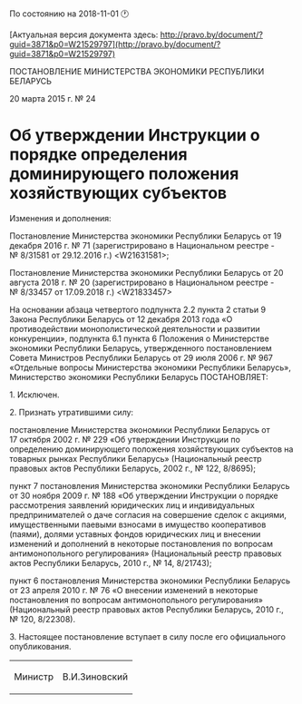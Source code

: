 По состоянию на 2018-11-01 &#x1F550;

[Актуальная версия документа здесь: http://pravo.by/document/?guid=3871&p0=W21529797](http://pravo.by/document/?guid=3871&p0=W21529797)

<p>ПОСТАНОВЛЕНИЕ МИНИСТЕРСТВА ЭКОНОМИКИ РЕСПУБЛИКИ БЕЛАРУСЬ</p>
<p>20 марта 2015 г. № 24</p>
<h1>Об утверждении Инструкции о порядке определения доминирующего положения хозяйствующих субъектов</h1>
<p>Изменения и дополнения:</p>
<p>Постановление Министерства экономики Республики Беларусь от 19 декабря 2016 г. № 71 (зарегистрировано в Национальном реестре - № 8/31581 от 29.12.2016 г.) &lt;W21631581&gt;;</p>
<p>Постановление Министерства экономики Республики Беларусь от 20 августа 2018 г. № 20 (зарегистрировано в Национальном реестре - № 8/33457 от 17.09.2018 г.) &lt;W21833457&gt;</p>
<p></p>
<p>На основании абзаца четвертого подпункта 2.2 пункта 2 статьи 9 Закона Республики Беларусь от 12 декабря 2013 года «О противодействии монополистической деятельности и развитии конкуренции», подпункта 6.1 пункта 6 Положения о Министерстве экономики Республики Беларусь, утвержденного постановлением Совета Министров Республики Беларусь от 29 июля 2006 г. № 967 «Отдельные вопросы Министерства экономики Республики Беларусь», Министерство экономики Республики Беларусь ПОСТАНОВЛЯЕТ:</p>
<p>1. Исключен.</p>
<p>2. Признать утратившими силу:</p>
<p>постановление Министерства экономики Республики Беларусь от 17 октября 2002 г. № 229 «Об утверждении Инструкции по определению доминирующего положения хозяйствующих субъектов на товарных рынках Республики Беларусь» (Национальный реестр правовых актов Республики Беларусь, 2002 г., № 122, 8/8695);</p>
<p>пункт 7 постановления Министерства экономики Республики Беларусь от 30 ноября 2009 г. № 188 «Об утверждении Инструкции о порядке рассмотрения заявлений юридических лиц и индивидуальных предпринимателей о даче согласия на совершение сделок с акциями, имущественными паевыми взносами в имущество кооперативов (паями), долями уставных фондов юридических лиц и внесении изменений и дополнений в некоторые постановления по вопросам антимонопольного регулирования» (Национальный реестр правовых актов Республики Беларусь, 2010 г., № 14, 8/21743);</p>
<p>пункт 6 постановления Министерства экономики Республики Беларусь от 23 апреля 2010 г. № 76 «О внесении изменений в некоторые постановления по вопросам антимонопольного регулирования» (Национальный реестр правовых актов Республики Беларусь, 2010 г., № 120, 8/22308).</p>
<p>3. Настоящее постановление вступает в силу после его официального опубликования.</p>
<p></p>
<table><tr>
<td><p>Министр</p></td>
<td><p>В.И.Зиновский</p></td>
</tr></table>
<p></p>